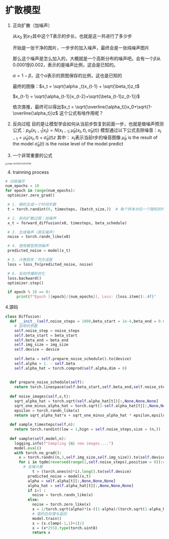 # 扩散模型

1. 正向扩散（加噪声）

   从$x_0$ 到$x_T$其中这个T表示的步长，也就是这一共进行了多少步

   开始是一张干净的图片，一步步的加入噪声，最终会是一张纯噪声图片

   那么这个噪声是怎么加入的，大概就是一个高斯分布的噪声吧。会有一个$\beta$从0.0001到0.002，表示的是噪声比例，这会是已知的。

   $\alpha = 1 - \beta$，这个$\alpha$表示的原图保存的比例，这也是已知的

   最终的图像：$x_t = \sqrt{\alpha _t}x_{t-1} + \sqrt{\beta_t}z_t$ 

   $x_{t-1} = \sqrt{\alpha_{t-1}}x_{t-2}+\sqrt{\beta_{t-1}z_{t-1}}$

   依次类推，最终可以得出$x_t = \sqrt{\overline{\alpha_t}}x_0+\sqrt{1-\overline{\alpha_t}}z$
   这个公式有啥作用呢？

2. 反向过程
  目的是让模型学会如何从当前步恢复到前面一步，也就是做噪声预测
  公式：$p_\theta(x_{t-1}|x_t) =N(x_{t-1};\hat\mu_\theta(x_t,t),\hat\sigma_\theta(t))$ 
  模型通过以下公式去除噪音：$x_{t-1}=\hat\mu_\theta(x_t,t)+\hat\sigma_\theta(t)z$  其中：
  	$x_t$表示当前t步的噪音图像
  	$\hat\mu_\theta$ is the  result of the model
  	$\hat\sigma_\theta(t)$ is the noise level of the model predict

3. 一个非常重要的公式

  <img src="/Users/ding/Library/Application Support/typora-user-images/image-20250823235543188.png" alt="image-20250823235543188" style="zoom:40%;" />

4. trainning process
  ```python
  # 训练循环
  num_epochs = 10
  for epoch in range(num_epochs):
   optimizer.zero_grad()
  
   # 1. 随机生成一个时间步数
   t = torch.randint(0, timesteps, (batch_size,))  # 每个样本对应一个随机的时间步
  
   # 2. 前向扩散过程：加噪声
   x_t = forward_diffusion(x0, timesteps, beta_schedule)
  
   # 3. 生成噪声（真实噪声）
   noise = torch.randn_like(x0)
  
   # 4. 使用模型预测噪声
   predicted_noise = model(x_t)
  
   # 5. 计算损失：均方误差
   loss = loss_fn(predicted_noise, noise)
  
   # 6. 反向传播和优化
   loss.backward()
   optimizer.step()
  
   if epoch % 10 == 0:
       print(f"Epoch [{epoch}/{num_epochs}], Loss: {loss.item():.4f}"
  ```

4.源码

```python
class Diffusion:
  def __init__(self,noise_steps = 1000,beta_start = 1e-4,beta_end = 0.02,img_size = 256,device = "cuda"):
    # 自带的参数
    self.noise_step = noise_steps
    self.beta_start = beta_start
    self.beta_end = beta_end
    self.img_size = img_size
    self.device = device
    
    self.beta = self.prepare_noise_schedule().to(device)
    self.alpha = 1. - self.beta
    self.alpha_hat = torch.comprod(self.alpha,dim = 0)
    
    
  def prepare_noise_schedule(self):
    return torch.linespace(self.beta_start,self.beta_end,self.noise_steps)
  
  def noise_images(self,x,t):
    sqrt_alpha_hat = torch.sqrt(self.alpha_hat[t])[:,None,None,None]
    sqrt_one_minus_alpha_hat = torch.sqrt(1-self.alpha_hat[t][:,None,None,None])
    epsilon = torch.randn_like(x)
    return sqrt_alpha_hat*x + sqrt_one_minus_alpha_hat * epsilon,epsilon
  
  def sample_timesteps(self,n):
    return torch.randint(low = 1,hign = self.noise_steps,size = (n,))
  
  def sample(self,model,n):
    logging.info(f"Sampling {n} new images....")
    model.eval()
    with torch.no_grad():
      x = torch.randn((n,3,self.img_size,self.img_size)).to(self.device) # 生成初始噪声
      for i in tqdm(reversed(range(1,self.noise_steps),position = 0)):# 逆向去噪循环
        # 去噪计算
        	t = (torch.ones(n)*i).long().to(self.device)
          predicted_noise = model(x,t)
          alpha = self.alpha[t][:,None,None,None]
          alpha_hat = self.alpha_hat[t][:,None,None,None]
          if i>1 :
            noise = torch.randn_like(x)
          else:
            noise = torch.zero_like(x)
            x = 1/torch.sqrt(alpha)*(x-((1-alpha)/(torch.sqrt(1-alpha_hat)))*predicted_noise)+ torch.sqrt(beta)*noise
            # 值的后处理与返回
            model.train()
            x = (x.clamp(-1,1)+1)/2
            x = (x*255).type(torch.uint8)
            return x
      
      
```

